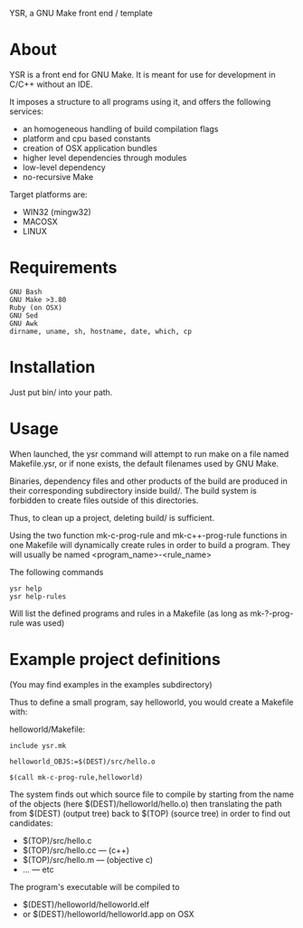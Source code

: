 YSR, a GNU Make front end / template

# About

YSR is a front end for GNU Make. It is meant for use for development in C/C++ without an IDE.

It imposes a structure to all programs using it, and offers the following services:

* an homogeneous handling of build compilation flags
* platform and cpu based constants
* creation of OSX application bundles
* higher level dependencies through modules
* low-level dependency
* no-recursive Make

Target platforms are:

* WIN32 (mingw32)
* MACOSX
* LINUX

# Requirements
	GNU Bash
	GNU Make >3.80
	Ruby (on OSX)
	GNU Sed
	GNU Awk
	dirname, uname, sh, hostname, date, which, cp

# Installation

Just put bin/ into your path.

# Usage

When launched, the ysr command will attempt to run make on a file named Makefile.ysr, or if none exists, the default filenames used by GNU Make.

Binaries, dependency files and other products of the build are produced in their corresponding subdirectory inside build/. The build system is forbidden to create files outside of this directories.

Thus, to clean up a project, deleting build/ is sufficient.

Using the two function mk-c-prog-rule and mk-c++-prog-rule functions in one Makefile will dynamically create rules in order to build a program. They will usually be named
      <program_name>-<rule_name>

The following commands

	ysr help
	ysr help-rules

Will list the defined programs and rules in a Makefile (as long as mk-?-prog-rule was used)

# Example project definitions

(You may find examples in the examples subdirectory)

Thus to define a small program, say helloworld, you would create a Makefile with:

helloworld/Makefile:

	include ysr.mk

	helloworld_OBJS:=$(DEST)/src/hello.o

	$(call mk-c-prog-rule,helloworld)

The system finds out which source file to compile by starting from the name of the objects (here $(DEST)/helloworld/hello.o) then
translating the path from $(DEST) (output tree) back to $(TOP) (source tree) in order to find out candidates:

* $(TOP)/src/hello.c
* $(TOP)/src/hello.cc — (c++)
* $(TOP)/src/hello.m  — (objective c)
* ... — etc

The program's executable will be compiled to

* $(DEST)/helloworld/helloworld.elf
* or $(DEST)/helloworld/helloworld.app on OSX

